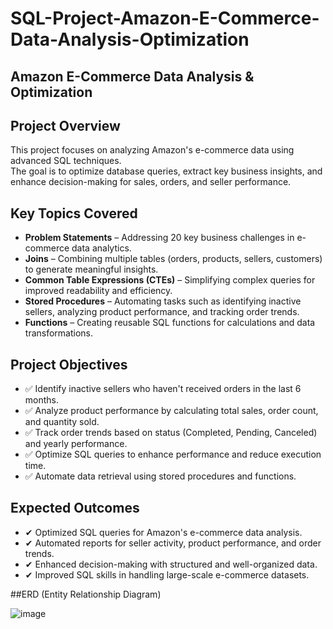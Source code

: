 # SQL-Project-Amazon-E-Commerce-Data-Analysis-Optimization

## Amazon E-Commerce Data Analysis & Optimization

## Project Overview
This project focuses on analyzing Amazon's e-commerce data using advanced SQL techniques.  
The goal is to optimize database queries, extract key business insights, and enhance decision-making for sales, orders, and seller performance.

## Key Topics Covered
- **Problem Statements** – Addressing 20 key business challenges in e-commerce data analytics.  
- **Joins** – Combining multiple tables (orders, products, sellers, customers) to generate meaningful insights.  
- **Common Table Expressions (CTEs)** – Simplifying complex queries for improved readability and efficiency.  
- **Stored Procedures** – Automating tasks such as identifying inactive sellers, analyzing product performance, and tracking order trends.  
- **Functions** – Creating reusable SQL functions for calculations and data transformations.  

## Project Objectives
- ✅ Identify inactive sellers who haven't received orders in the last 6 months.  
- ✅ Analyze product performance by calculating total sales, order count, and quantity sold.  
- ✅ Track order trends based on status (Completed, Pending, Canceled) and yearly performance.  
- ✅ Optimize SQL queries to enhance performance and reduce execution time.  
- ✅ Automate data retrieval using stored procedures and functions.  

## Expected Outcomes
- ✔ Optimized SQL queries for Amazon's e-commerce data analysis.
- ✔ Automated reports for seller activity, product performance, and order trends.
- ✔ Enhanced decision-making with structured and well-organized data.
- ✔ Improved SQL skills in handling large-scale e-commerce datasets.


##ERD (Entity Relationship Diagram)

![image](https://github.com/user-attachments/assets/d0538e23-32dc-46aa-9be8-9690c6adc32e)

